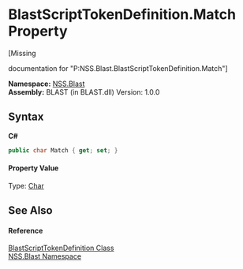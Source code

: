 # BlastScriptTokenDefinition.Match Property 
 

\[Missing <summary> documentation for "P:NSS.Blast.BlastScriptTokenDefinition.Match"\]

**Namespace:**&nbsp;<a href="N_NSS_Blast">NSS.Blast</a><br />**Assembly:**&nbsp;BLAST (in BLAST.dll) Version: 1.0.0

## Syntax

**C#**<br />
``` C#
public char Match { get; set; }
```


#### Property Value
Type: <a href="https://docs.microsoft.com/dotnet/api/system.char" target="_blank" rel="noopener noreferrer">Char</a>

## See Also


#### Reference
<a href="T_NSS_Blast_BlastScriptTokenDefinition">BlastScriptTokenDefinition Class</a><br /><a href="N_NSS_Blast">NSS.Blast Namespace</a><br />